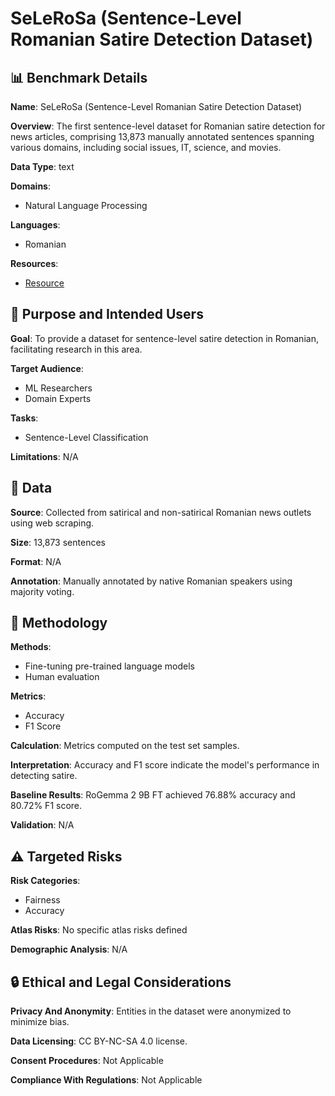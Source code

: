 # SeLeRoSa (Sentence-Level Romanian Satire Detection Dataset)

## 📊 Benchmark Details

**Name**: SeLeRoSa (Sentence-Level Romanian Satire Detection Dataset)

**Overview**: The first sentence-level dataset for Romanian satire detection for news articles, comprising 13,873 manually annotated sentences spanning various domains, including social issues, IT, science, and movies.

**Data Type**: text

**Domains**:
- Natural Language Processing

**Languages**:
- Romanian

**Resources**:
- [Resource](https://huggingface.co/datasets/unstpb-nlp/SeLeRoSa)

## 🎯 Purpose and Intended Users

**Goal**: To provide a dataset for sentence-level satire detection in Romanian, facilitating research in this area.

**Target Audience**:
- ML Researchers
- Domain Experts

**Tasks**:
- Sentence-Level Classification

**Limitations**: N/A

## 💾 Data

**Source**: Collected from satirical and non-satirical Romanian news outlets using web scraping.

**Size**: 13,873 sentences

**Format**: N/A

**Annotation**: Manually annotated by native Romanian speakers using majority voting.

## 🔬 Methodology

**Methods**:
- Fine-tuning pre-trained language models
- Human evaluation

**Metrics**:
- Accuracy
- F1 Score

**Calculation**: Metrics computed on the test set samples.

**Interpretation**: Accuracy and F1 score indicate the model's performance in detecting satire.

**Baseline Results**: RoGemma 2 9B FT achieved 76.88% accuracy and 80.72% F1 score.

**Validation**: N/A

## ⚠️ Targeted Risks

**Risk Categories**:
- Fairness
- Accuracy

**Atlas Risks**:
No specific atlas risks defined

**Demographic Analysis**: N/A

## 🔒 Ethical and Legal Considerations

**Privacy And Anonymity**: Entities in the dataset were anonymized to minimize bias.

**Data Licensing**: CC BY-NC-SA 4.0 license.

**Consent Procedures**: Not Applicable

**Compliance With Regulations**: Not Applicable
